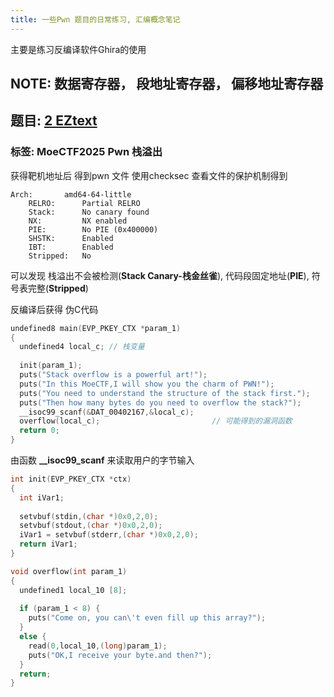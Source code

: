 ```yaml
---
title: 一些Pwn 题目的日常练习, 汇编概念笔记
---
```

主要是练习反编译软件Ghira的使用

<!--more-->
## NOTE: 数据寄存器， 段地址寄存器， 偏移地址寄存器









## 题目: [2 EZtext](https://ctf.xidian.edu.cn/training/22?challenge=901)
### 标签: MoeCTF2025 Pwn 栈溢出
获得靶机地址后 得到pwn 文件 
使用checksec 查看文件的保护机制得到
```TEXT
Arch:       amd64-64-little
    RELRO:      Partial RELRO
    Stack:      No canary found
    NX:         NX enabled
    PIE:        No PIE (0x400000)
    SHSTK:      Enabled
    IBT:        Enabled
    Stripped:   No
```
可以发现 栈溢出不会被检测(**Stack Canary-栈金丝雀**), 代码段固定地址(**PIE**), 符号表完整(**Stripped**)


反编译后获得 伪C代码
```C
undefined8 main(EVP_PKEY_CTX *param_1)
{
  undefined4 local_c; // 栈变量
  
  init(param_1);
  puts("Stack overflow is a powerful art!");
  puts("In this MoeCTF,I will show you the charm of PWN!");
  puts("You need to understand the structure of the stack first.");
  puts("Then how many bytes do you need to overflow the stack?");
  __isoc99_scanf(&DAT_00402167,&local_c);
  overflow(local_c);                         // 可能得到的漏洞函数
  return 0;
}
```
由函数 **__isoc99_scanf**  来读取用户的字节输入

```c
int init(EVP_PKEY_CTX *ctx)
{
  int iVar1;
  
  setvbuf(stdin,(char *)0x0,2,0);
  setvbuf(stdout,(char *)0x0,2,0);
  iVar1 = setvbuf(stderr,(char *)0x0,2,0);
  return iVar1;
}

void overflow(int param_1)
{
  undefined1 local_10 [8];
  
  if (param_1 < 8) {
    puts("Come on, you can\'t even fill up this array?");
  }
  else {
    read(0,local_10,(long)param_1);
    puts("OK,I receive your byte.and then?");
  }
  return;
}
```





